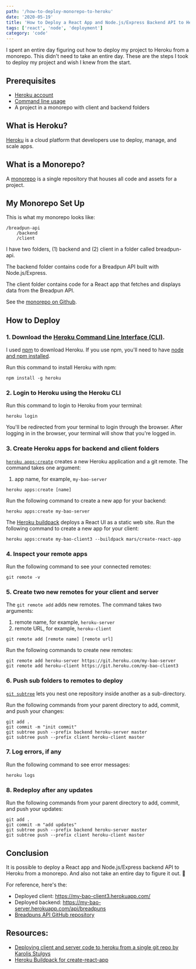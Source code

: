 ```yaml
---
path: '/how-to-deploy-monorepo-to-heroku'
date: '2020-05-19'
title: 'How to Deploy a React App and Node.js/Express Backend API to Heroku From a Monorepo'
tags: ['react', 'node', 'deployment']
category: 'code'
---
```


I spent an entire day figuring out how to deploy my project to Heroku from a monorepo. This didn't need to take an entire day. These are the steps I took to deploy my project and wish I knew from the start.

## Prerequisites

- [Heroku account](https://signup.heroku.com/)
- [Command line usage](https://www.taniarascia.com/how-to-use-the-command-line-for-apple-macos-and-linux/)
- A project in a monorepo with client and backend folders

## What is Heroku?

[Heroku](https://www.heroku.com/about) is a cloud platform that developers use to deploy, manage, and scale apps.

## What is a Monorepo?

A [monorepo](https://en.wikipedia.org/wiki/Monorepo) is a single repository that houses all code and assets for a project.

## My Monorepo Set Up

This is what my monorepo looks like:

```shell
/breadpun-api
    /backend
    /client
```

I have two folders, (1) backend and (2) client in a folder called breadpun-api.

The backend folder contains code for a Breadpun API built with Node.js/Express.

The client folder contains code for a React app that fetches and displays data from the Breadpun API.

See the [monorepo on Github](https://github.com/sophi-li/breadpun-api).

## How to Deploy

### 1. Download the [Heroku Command Line Interface (CLI)](https://devcenter.heroku.com/articles/heroku-cli).

I used [npm](https://www.npmjs.com/get-npm) to download Heroku. If you use npm, you'll need to have [node and npm installed](https://www.taniarascia.com/how-to-install-and-use-node-js-and-npm-mac-and-windows/).

Run this command to install Heroku with npm:

```shell
npm install -g heroku
```

### 2. Login to Heroku using the Heroku CLI

Run this command to login to Heroku from your terminal:

```shell
heroku login
```

You'll be redirected from your terminal to login through the browser. After logging in in the browser, your terminal will show that you're logged in.

### 3. Create Heroku apps for backend and client folders

[`heroku apps:create`](https://devcenter.heroku.com/articles/creating-apps) creates a new Heroku application and a git remote. The command takes one argument:

1. app name, for example, `my-bao-server`

```shell
heroku apps:create [name]
```

Run the following command to create a new app for your backend:

```shell
heroku apps:create my-bao-server
```

The [Heroku buildpack](https://github.com/mars/create-react-app-buildpack?fbclid=IwAR3wKqnphyxs-s7pMogM4nu98694Rt-jwh1GOLxoOSyoq_2kkURIBzg2RwY) deploys a React UI as a static web site. Run the following command to create a new app for your client:

```shell
heroku apps:create my-bao-client3 --buildpack mars/create-react-app
```

### 4. Inspect your remote apps

Run the following command to see your connected remotes:

```shell
git remote -v
```

### 5. Create two new remotes for your client and server

The `git remote add` adds new remotes. The command takes two arguments:

1. remote name, for example, `heroku-server`
2. remote URL, for example, `heroku-client`

```shell
git remote add [remote name] [remote url]
```

Run the following commands to create new remotes:

```shell
git remote add heroku-server https://git.heroku.com/my-bao-server
git remote add heroku-client https://git.heroku.com/my-bao-client3
```

### 6. Push sub folders to remotes to deploy

[`git subtree`](https://www.atlassian.com/git/tutorials/git-subtree) lets you nest one repository inside another as a sub-directory.

Run the following commands from your parent directory to add, commit, and push your changes:

```shell
git add .
git commit -m "init commit"
git subtree push --prefix backend heroku-server master
git subtree push --prefix client heroku-client master
```

### 7. Log errors, if any

Run the following command to see error messages:

```shell
heroku logs
```

### 8. Redeploy after any updates

Run the following commands from your parent directory to add, commit, and push your updates:

```shell
git add .
git commit -m "add updates"
git subtree push --prefix backend heroku-server master
git subtree push --prefix client heroku-client master
```

## Conclusion

It is possible to deploy a React app and Node.js/Express backend API to Heroku from a monorepo. And also not take an entire day to figure it out. 🤪

For reference, here's the:

- Deployed client: https://my-bao-client3.herokuapp.com/
- Deployed backend: https://my-bao-server.herokuapp.com/api/breadpuns
- [Breadpuns API GitHub repository](https://github.com/sophi-li/breadpun-api)

## Resources:

- [Deploying client and server code to heroku from a single git repo by Karolis Stulgys](https://medium.com/karolis-stulgys/deploy-client-and-server-code-to-heroku-from-a-single-git-repo-44c5b65da10a)
- [Heroku Buildpack for create-react-app](https://github.com/mars/create-react-app-buildpack?fbclid=IwAR3wKqnphyxs-s7pMogM4nu98694Rt-jwh1GOLxoOSyoq_2kkURIBzg2RwY)
